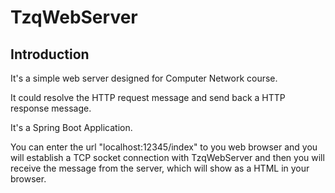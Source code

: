 # TzqWebServer

## Introduction

It's a simple web server designed for Computer Network course. 

It could resolve the HTTP request message and send back a HTTP response message.

It's a Spring Boot Application.

You can enter the url "localhost:12345/index" to you web browser and you will establish a TCP socket connection with TzqWebServer and then you will receive the message from the server, which will show as a HTML in your browser.
